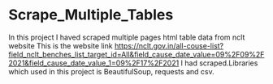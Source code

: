 # Scrape_Multiple_Tables
In this project I haved scraped multiple pages html table data from nclt website
This is the website link https://nclt.gov.in/all-couse-list?field_nclt_benches_list_target_id=All&field_cause_date_value=09%2F09%2F2021&field_cause_date_value_1=09%2F17%2F2021
I had scraped.Libraries which used in this project is BeautifulSoup, requests and csv.
